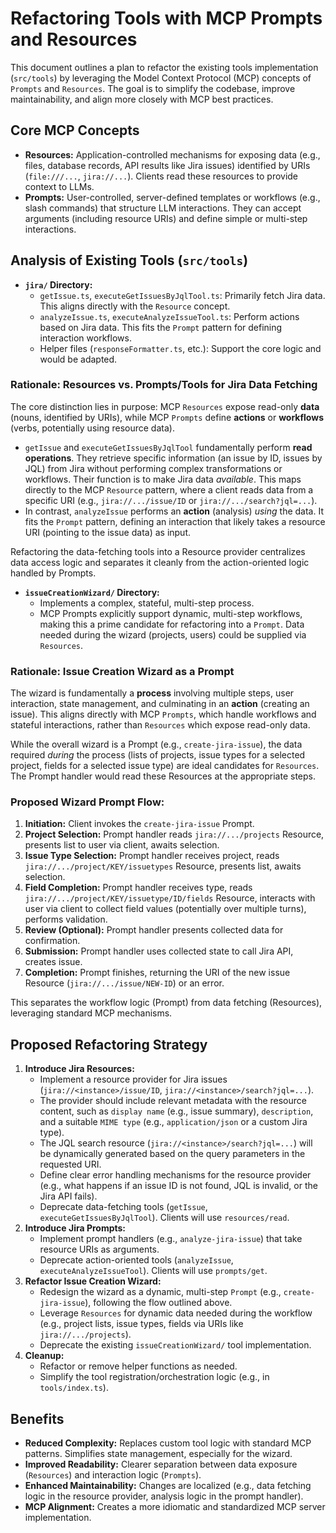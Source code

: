 # Refactoring Tools with MCP Prompts and Resources

This document outlines a plan to refactor the existing tools implementation (`src/tools`) by leveraging the Model Context Protocol (MCP) concepts of `Prompts` and `Resources`. The goal is to simplify the codebase, improve maintainability, and align more closely with MCP best practices.

## Core MCP Concepts

*   **Resources:** Application-controlled mechanisms for exposing data (e.g., files, database records, API results like Jira issues) identified by URIs (`file:///...`, `jira://...`). Clients read these resources to provide context to LLMs.
*   **Prompts:** User-controlled, server-defined templates or workflows (e.g., slash commands) that structure LLM interactions. They can accept arguments (including resource URIs) and define simple or multi-step interactions.

## Analysis of Existing Tools (`src/tools`)

*   **`jira/` Directory:**
    *   `getIssue.ts`, `executeGetIssuesByJqlTool.ts`: Primarily fetch Jira data. This aligns directly with the `Resource` concept.
    *   `analyzeIssue.ts`, `executeAnalyzeIssueTool.ts`: Perform actions based on Jira data. This fits the `Prompt` pattern for defining interaction workflows.
    *   Helper files (`responseFormatter.ts`, etc.): Support the core logic and would be adapted.

### Rationale: Resources vs. Prompts/Tools for Jira Data Fetching

The core distinction lies in purpose: MCP `Resources` expose read-only **data** (nouns, identified by URIs), while MCP `Prompts` define **actions** or **workflows** (verbs, potentially using resource data).

*   `getIssue` and `executeGetIssuesByJqlTool` fundamentally perform **read operations**. They retrieve specific information (an issue by ID, issues by JQL) from Jira without performing complex transformations or workflows. Their function is to make Jira data *available*. This maps directly to the MCP `Resource` pattern, where a client reads data from a specific URI (e.g., `jira://.../issue/ID` or `jira://.../search?jql=...`).
*   In contrast, `analyzeIssue` performs an **action** (analysis) *using* the data. It fits the `Prompt` pattern, defining an interaction that likely takes a resource URI (pointing to the issue data) as input.

Refactoring the data-fetching tools into a Resource provider centralizes data access logic and separates it cleanly from the action-oriented logic handled by Prompts.

*   **`issueCreationWizard/` Directory:**
    *   Implements a complex, stateful, multi-step process.
    *   MCP Prompts explicitly support dynamic, multi-step workflows, making this a prime candidate for refactoring into a `Prompt`. Data needed during the wizard (projects, users) could be supplied via `Resources`.

### Rationale: Issue Creation Wizard as a Prompt

The wizard is fundamentally a **process** involving multiple steps, user interaction, state management, and culminating in an **action** (creating an issue). This aligns directly with MCP `Prompts`, which handle workflows and stateful interactions, rather than `Resources` which expose read-only data.

While the overall wizard is a Prompt (e.g., `create-jira-issue`), the data required *during* the process (lists of projects, issue types for a selected project, fields for a selected issue type) are ideal candidates for `Resources`. The Prompt handler would read these Resources at the appropriate steps.

### Proposed Wizard Prompt Flow:

1.  **Initiation:** Client invokes the `create-jira-issue` Prompt.
2.  **Project Selection:** Prompt handler reads `jira://.../projects` Resource, presents list to user via client, awaits selection.
3.  **Issue Type Selection:** Prompt handler receives project, reads `jira://.../project/KEY/issuetypes` Resource, presents list, awaits selection.
4.  **Field Completion:** Prompt handler receives type, reads `jira://.../project/KEY/issuetype/ID/fields` Resource, interacts with user via client to collect field values (potentially over multiple turns), performs validation.
5.  **Review (Optional):** Prompt handler presents collected data for confirmation.
6.  **Submission:** Prompt handler uses collected state to call Jira API, creates issue.
7.  **Completion:** Prompt finishes, returning the URI of the new issue Resource (`jira://.../issue/NEW-ID`) or an error.

This separates the workflow logic (Prompt) from data fetching (Resources), leveraging standard MCP mechanisms.

## Proposed Refactoring Strategy

1.  **Introduce Jira Resources:**
    *   Implement a resource provider for Jira issues (`jira://<instance>/issue/ID`, `jira://<instance>/search?jql=...`).
    *   The provider should include relevant metadata with the resource content, such as `display name` (e.g., issue summary), `description`, and a suitable `MIME type` (e.g., `application/json` or a custom Jira type).
    *   The JQL search resource (`jira://<instance>/search?jql=...`) will be dynamically generated based on the query parameters in the requested URI.
    *   Define clear error handling mechanisms for the resource provider (e.g., what happens if an issue ID is not found, JQL is invalid, or the Jira API fails).
    *   Deprecate data-fetching tools (`getIssue`, `executeGetIssuesByJqlTool`). Clients will use `resources/read`.
2.  **Introduce Jira Prompts:**
    *   Implement prompt handlers (e.g., `analyze-jira-issue`) that take resource URIs as arguments.
    *   Deprecate action-oriented tools (`analyzeIssue`, `executeAnalyzeIssueTool`). Clients will use `prompts/get`.
3.  **Refactor Issue Creation Wizard:**
    *   Redesign the wizard as a dynamic, multi-step `Prompt` (e.g., `create-jira-issue`), following the flow outlined above.
    *   Leverage `Resources` for dynamic data needed during the workflow (e.g., project lists, issue types, fields via URIs like `jira://.../projects`).
    *   Deprecate the existing `issueCreationWizard/` tool implementation.
4.  **Cleanup:**
    *   Refactor or remove helper functions as needed.
    *   Simplify the tool registration/orchestration logic (e.g., in `tools/index.ts`).

## Benefits

*   **Reduced Complexity:** Replaces custom tool logic with standard MCP patterns. Simplifies state management, especially for the wizard.
*   **Improved Readability:** Clearer separation between data exposure (`Resources`) and interaction logic (`Prompts`).
*   **Enhanced Maintainability:** Changes are localized (e.g., data fetching logic in the resource provider, analysis logic in the prompt handler).
*   **MCP Alignment:** Creates a more idiomatic and standardized MCP server implementation. 